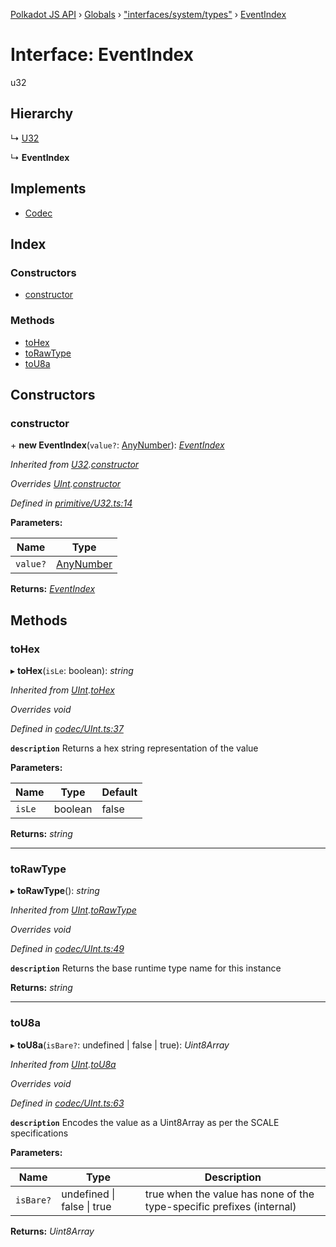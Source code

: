 [Polkadot JS API](../README.md) › [Globals](../globals.md) › ["interfaces/system/types"](../modules/_interfaces_system_types_.md) › [EventIndex](_interfaces_system_types_.eventindex.md)

# Interface: EventIndex

u32

## Hierarchy

  ↳ [U32](../classes/_primitive_u32_.u32.md)

  ↳ **EventIndex**

## Implements

* [Codec](_types_.codec.md)

## Index

### Constructors

* [constructor](_interfaces_system_types_.eventindex.md#constructor)

### Methods

* [toHex](_interfaces_system_types_.eventindex.md#tohex)
* [toRawType](_interfaces_system_types_.eventindex.md#torawtype)
* [toU8a](_interfaces_system_types_.eventindex.md#tou8a)

## Constructors

###  constructor

\+ **new EventIndex**(`value?`: [AnyNumber](../modules/_types_.md#anynumber)): *[EventIndex](_interfaces_system_types_.eventindex.md)*

*Inherited from [U32](../classes/_primitive_u32_.u32.md).[constructor](../classes/_primitive_u32_.u32.md#constructor)*

*Overrides [UInt](../classes/_codec_uint_.uint.md).[constructor](../classes/_codec_uint_.uint.md#constructor)*

*Defined in [primitive/U32.ts:14](https://github.com/polkadot-js/api/blob/30f62f4024/packages/types/src/primitive/U32.ts#L14)*

**Parameters:**

Name | Type |
------ | ------ |
`value?` | [AnyNumber](../modules/_types_.md#anynumber) |

**Returns:** *[EventIndex](_interfaces_system_types_.eventindex.md)*

## Methods

###  toHex

▸ **toHex**(`isLe`: boolean): *string*

*Inherited from [UInt](../classes/_codec_uint_.uint.md).[toHex](../classes/_codec_uint_.uint.md#tohex)*

*Overrides void*

*Defined in [codec/UInt.ts:37](https://github.com/polkadot-js/api/blob/30f62f4024/packages/types/src/codec/UInt.ts#L37)*

**`description`** Returns a hex string representation of the value

**Parameters:**

Name | Type | Default |
------ | ------ | ------ |
`isLe` | boolean | false |

**Returns:** *string*

___

###  toRawType

▸ **toRawType**(): *string*

*Inherited from [UInt](../classes/_codec_uint_.uint.md).[toRawType](../classes/_codec_uint_.uint.md#torawtype)*

*Overrides void*

*Defined in [codec/UInt.ts:49](https://github.com/polkadot-js/api/blob/30f62f4024/packages/types/src/codec/UInt.ts#L49)*

**`description`** Returns the base runtime type name for this instance

**Returns:** *string*

___

###  toU8a

▸ **toU8a**(`isBare?`: undefined | false | true): *Uint8Array*

*Inherited from [UInt](../classes/_codec_uint_.uint.md).[toU8a](../classes/_codec_uint_.uint.md#tou8a)*

*Overrides void*

*Defined in [codec/UInt.ts:63](https://github.com/polkadot-js/api/blob/30f62f4024/packages/types/src/codec/UInt.ts#L63)*

**`description`** Encodes the value as a Uint8Array as per the SCALE specifications

**Parameters:**

Name | Type | Description |
------ | ------ | ------ |
`isBare?` | undefined &#124; false &#124; true | true when the value has none of the type-specific prefixes (internal)  |

**Returns:** *Uint8Array*
